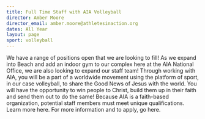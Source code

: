 ```yaml
---
title: Full Time Staff with AIA Volleyball
director: Amber Moore
director_email: amber.moore@athletesinaction.org
dates: All Year
layout: page
sport: volleyball
---
```

We have a range of positions open that we are looking to fill! As we expand into Beach and add an indoor gym to our complex here at the AIA National Office, we are also looking to expand our staff team! Through working with AIA, you will be a part of a worldwide movement using the platform of sport, in our case volleyball, to share the Good News of Jesus with the world. You will have the opportunity to win people to Christ, build them up in their faith and send them out to do the same! Because AIA is a faith-based organization, potential staff members must meet unique qualifications. Learn more here. For more information and to apply, go here.